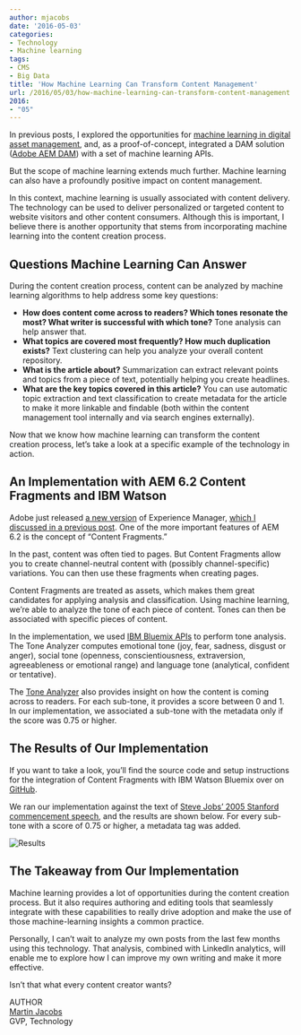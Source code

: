 ```yaml
---
author: mjacobs
date: '2016-05-03'
categories:
- Technology
- Machine learning
tags:
- CMS
- Big Data
title: 'How Machine Learning Can Transform Content Management'
url: /2016/05/03/how-machine-learning-can-transform-content-management
2016:
- "05"
---
```


In previous posts, I explored the opportunities for [machine learning in digital asset management](https://www.linkedin.com/pulse/how-machine-learning-can-transform-digital-asset-martin-jacobs?trk=prof-post.), and, as a proof-of-concept, integrated a DAM solution ([Adobe AEM DAM](http://www.adobe.com/content/dam/Adobe/en/solutions/web-experience-management/pdfs/datasheet-aem-dam-ue.pdf)) with a set of machine learning APIs.

But the scope of machine learning extends much further. Machine learning can also have a profoundly positive impact on content management.

In this context, machine learning is usually associated with content delivery. The technology can be used to deliver personalized or targeted content to website visitors and other content consumers. Although this is important, I believe there is another opportunity that stems from incorporating machine learning into the content creation process.

Questions Machine Learning Can Answer
-------------------------------------

During the content creation process, content can be analyzed by machine learning algorithms to help address some key questions:

- **How does content come across to readers? Which tones resonate the most? What writer is successful with which tone?** Tone analysis can help answer that.
- **What topics are covered most frequently? How much duplication exists?** Text clustering can help you analyze your overall content repository.
- **What is the article about?** Summarization can extract relevant points and topics from a piece of text, potentially helping you create headlines.
- **What are the key topics covered in this article?** You can use automatic topic extraction and text classification to create metadata for the article to make it more linkable and findable (both within the content management tool internally and via search engines externally).

Now that we know how machine learning can transform the content creation process, let’s take a look at a specific example of the technology in action.

An Implementation with AEM 6.2 Content Fragments and IBM Watson
---------------------------------------------------------------

Adobe just released [a new version](https://blogs.adobe.com/digitalmarketing/digital-marketing/adobe-experience-manager-6-2-new-features/) of Experience Manager, [which I discussed in a previous post](https://www.linkedin.com/pulse/how-machine-learning-can-transform-digital-asset-ii-martin-jacobs?trk=prof-post). One of the more important features of AEM 6.2 is the concept of “Content Fragments.”

In the past, content was often tied to pages. But Content Fragments allow you to create channel-neutral content with (possibly channel-specific) variations. You can then use these fragments when creating pages.

Content Fragments are treated as assets, which makes them great candidates for applying analysis and classification. Using machine learning, we’re able to analyze the tone of each piece of content. Tones can then be associated with specific pieces of content.

In the implementation, we used [IBM Bluemix APIs](http://www.ibm.com/cloud-computing/bluemix/) to perform tone analysis. The Tone Analyzer computes emotional tone (joy, fear, sadness, disgust or anger), social tone (openness, conscientiousness, extraversion, agreeableness or emotional range) and language tone (analytical, confident or tentative).

The [Tone Analyzer](https://www.ibm.com/smarterplanet/us/en/ibmwatson/developercloud/doc/tone-analyzer/) also provides insight on how the content is coming across to readers. For each sub-tone, it provides a score between 0 and 1. In our implementation, we associated a sub-tone with the metadata only if the score was 0.75 or higher.

The Results of Our Implementation
---------------------------------

If you want to take a look, you’ll find the source code and setup instructions for the integration of Content Fragments with IBM Watson Bluemix over on [GitHub](https://github.com/razorfish/contentintelligence).

We ran our implementation against the text of [Steve Jobs’ 2005 Stanford commencement speech](https://news.stanford.edu/2005/06/14/jobs-061505/), and the results are shown below. For every sub-tone with a score of 0.75 or higher, a metadata tag was added.

![Results](/media/machineintelligence_contentmanagement.png "Results")

The Takeaway from Our Implementation
------------------------------------

Machine learning provides a lot of opportunities during the content creation process. But it also requires authoring and editing tools that seamlessly integrate with these capabilities to really drive adoption and make the use of those machine-learning insights a common practice.

Personally, I can’t wait to analyze my own posts from the last few months using this technology. That analysis, combined with LinkedIn analytics, will enable me to explore how I can improve my own writing and make it more effective.

Isn’t that what every content creator wants?

<span class="author">AUTHOR</span>  
<a href="https://www.linkedin.com/in/martinjacobs1" class="author-name">Martin Jacobs</a>  
GVP, Technology
